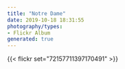 ```yaml
---
title: "Notre Dame"
date: 2019-10-18 18:31:55
photography/types:
- Flickr Album
generated: true
---
```



{{< flickr set="72157711397170491" >}}
